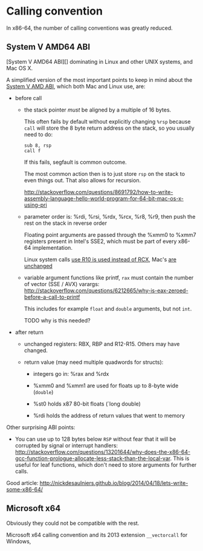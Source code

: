 # Calling convention

In x86-64, the number of calling conventions was greatly reduced.

## System V AMD64 ABI

[System V AMD64 ABI][] dominating in Linux and other UNIX systems, and Mac OS X.

A simplified version of the most important points to keep in mind about the [System V AMD ABI](http://www.x86-64.org/documentation/abi.pdf), which both Mac and Linux use, are:

-   before call

    -   the stack pointer *must* be aligned by a multiple of 16 bytes.

        This often fails by default without explicitly changing `%rsp` because `call` will store the 8 byte return address on the stack, so you usually need to do:

            sub 8, rsp
            call f

        If this fails, segfault is common outcome.

        The most common action then is to just store `rsp` on the stack to even things out. That also allows for recursion.

        <http://stackoverflow.com/questions/8691792/how-to-write-assembly-language-hello-world-program-for-64-bit-mac-os-x-using-pri>

    -   parameter order is: %rdi, %rsi, %rdx, %rcx, %r8, %r9, then push the rest on the stack in reverse order

        Floating point arguments are passed through the %xmm0 to %xmm7 registers present in Intel's SSE2, which must be part of every x86-64 implementation.

        Linux system calls [use R10 is used instead of RCX](http://stackoverflow.com/questions/2535989/what-are-the-calling-conventions-for-unix-linux-system-calls-on-x86-64), Mac's [are unchanged](https://developer.apple.com/library/mac/documentation/DeveloperTools/Conceptual/LowLevelABI/140-x86-64_Function_Calling_Conventions/x86_64.html)

    -   variable argument functions like printf, `rax` must contain the number of vector (SSE / AVX) varargs: <http://stackoverflow.com/questions/6212665/why-is-eax-zeroed-before-a-call-to-printf>

        This includes for example `float` and `double` arguments, but not `int`.

        TODO why is this needed?

-   after return

    -   unchanged registers: RBX, RBP and R12-R15. Others may have changed.

    -   return value (may need multiple quadwords for structs):

        - integers go in: %rax and %rdx

        - %xmm0 and %xmm1 are used for floats up to 8-byte wide (`double`)

        - %st0 holds x87 80-bit floats (`long double)

        - %rdi holds the address of return values that went to memory

Other surprising ABI points:

- You can use up to 128 bytes below `RSP` without fear that it will be corrupted by signal or interrupt handlers: <http://stackoverflow.com/questions/13201644/why-does-the-x86-64-gcc-function-prologue-allocate-less-stack-than-the-local-var>. This is useful for leaf functions, which don't need to store arguments for further calls.

Good article: <http://nickdesaulniers.github.io/blog/2014/04/18/lets-write-some-x86-64/>

## Microsoft x64

Obviously they could not be compatible with the rest.

Microsoft x64 calling convention and its 2013 extension `__vectorcall` for Windows,

